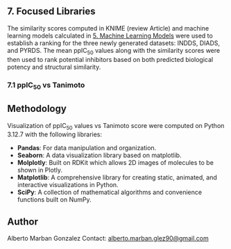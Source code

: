 ## 7. Focused Libraries

The similarity scores computed in KNIME (review Article) and machine learning models calculated in [5. Machine Learning Models](GitHub-folder-link) were used to establish a ranking for the three newly generated datasets: INDDS, DIADS, and PYRDS. The mean ppIC<sub>50</sub> values along with the similarity scores were then used to rank potential inhibitors based on both predicted biological potency and structural similarity.

### 7.1 ppIC<sub>50</sub> vs Tanimoto

## Methodology
Visualization of ppIC<sub>50</sub> values vs Tanimoto score were computed on Python 3.12.7 with the following libraries:
- **Pandas**: For data manipulation and organization.
- **Seaborn**: A data visualization library based on matplotlib.
- **Molplotly**: Built on RDKit which allows 2D images of molecules to be shown in Plotly.
- **Matplotlib**: A comprehensive library for creating static, animated, and interactive visualizations in Python.
- **SciPy**: A collection of mathematical algorithms and convenience functions built on NumPy.

## Author
Alberto Marban Gonzalez
Contact: alberto.marban.glez90@gmail.com



